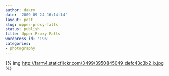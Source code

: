 ```yaml
---
author: dakry
date: '2009-09-24 16:14:14'
layout: post
slug: upper-proxy-falls
status: publish
title: Upper Proxy Falls
wordpress_id: '196'
categories:
- photography
---
```

{% img http://farm4.staticflickr.com/3499/3950845049_defc43c3b2_b.jpg %}
